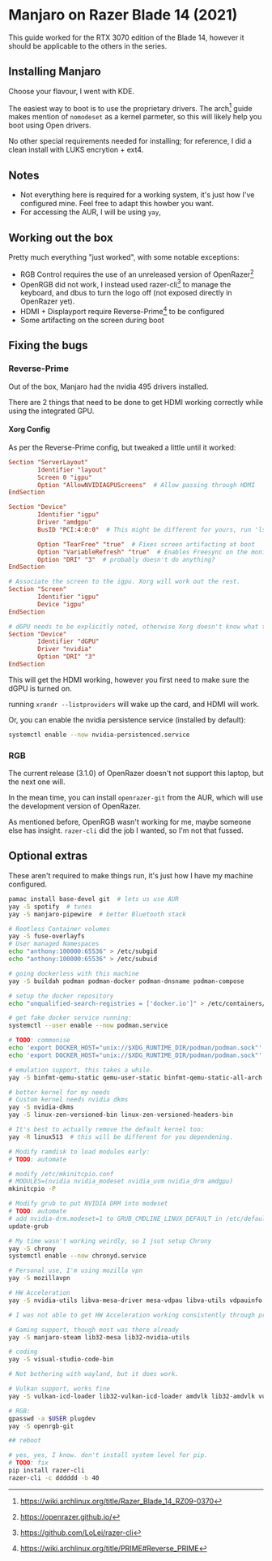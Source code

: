 # Manjaro on Razer Blade 14 (2021)

This guide worked for the RTX 3070 edition of the Blade 14, however it should be applicable to the others in the series.


## Installing Manjaro

Choose your flavour, I went with KDE.

The easiest way to boot is to use the proprietary drivers.
The arch[^1] guide makes mention of `nomodeset` as a kernel parmeter, so this will likely help you boot using Open drivers.


No other special requirements needed for installing; for reference, I did a clean install with LUKS encrytion + ext4.

## Notes

- Not everything here is required for a working system, it's just how I've configured mine. Feel free to adapt this howber you want.
- For accessing the AUR, I will be using `yay`,



## Working out the box

Pretty much everything "just worked", with some notable exceptions:

- RGB Control requires the use of an unreleased version of OpenRazer[^2]
- OpenRGB did not work, I instead used razer-cli[^3] to manage the keyboard, and dbus to turn the logo off (not exposed directly in OpenRazer yet).
- HDMI + Displayport require Reverse-Prime[^4] to be configured
- Some artifacting on the screen during boot


## Fixing the bugs

### Reverse-Prime

Out of the box, Manjaro had the nvidia 495 drivers installed.

There are 2 things that need to be done to get HDMI working correctly while using the integrated GPU.

#### Xorg Config

As per the Reverse-Prime config, but tweaked a little until it worked:

```conf
Section "ServerLayout"
        Identifier "layout"
        Screen 0 "igpu"
        Option "AllowNVIDIAGPUScreens"  # Allow passing through HDMI
EndSection

Section "Device"
        Identifier "igpu"
        Driver "amdgpu"
        BusID "PCI:4:0:0"  # This might be different for yours, run 'lspci | grep VGA'. It MUST be specified.

        Option "TearFree" "true"  # Fixes screen artifacting at boot
        Option "VariableRefresh" "true"  # Enables Freesync on the monitor
        Option "DRI" "3"  # probably doesn't do anything?
EndSection

# Associate the screen to the igpu. Xorg will work out the rest.
Section "Screen"
        Identifier "igpu"
        Device "igpu"
EndSection

# dGPU needs to be explicitly noted, otherwise Xorg doesn't know what to do.
Section "Device"
        Identifier "dGPU"
        Driver "nvidia"
        Option "DRI" "3"
EndSection
```

This will get the HDMI working, however you first need to make sure the dGPU is turned on.

running `xrandr --listproviders` will wake up the card, and HDMI will work.

Or, you can enable the nvidia persistence service (installed by default):

```sh
systemctl enable --now nvidia-persistenced.service
```

### RGB

The current release (3.1.0) of OpenRazer doesn't not support this laptop, but the next one will.

In the mean time, you can install `openrazer-git` from the AUR, which will use the development version of OpenRazer.


As mentioned before, OpenRGB wasn't working for me, maybe someone else has insight. `razer-cli` did the job I wanted, so I'm not that fussed.

## Optional extras

These aren't required to make things run, it's just how I have my machine configured.

```sh
pamac install base-devel git  # lets us use AUR
yay -S spotify  # tunes
yay -S manjaro-pipewire  # better Bluetooth stack

# Rootless Container volumes
yay -S fuse-overlayfs
# User managed Namespaces
echo "anthony:100000:65536" > /etc/subgid
echo "anthony:100000:65536" > /etc/subuid

# going dockerless with this machine
yay -S buildah podman podman-docker podman-dnsname podman-compose

# setup the docker repository
echo "unqualified-search-registries = ['docker.io']" > /etc/containers/registries.conf.d/docker.conf

# get fake docker service running:
systemctl --user enable --now podman.service

# TODO: commonise
echo 'export DOCKER_HOST="unix://$XDG_RUNTIME_DIR/podman/podman.sock"' >> ~/.bashrc
echo 'export DOCKER_HOST="unix://$XDG_RUNTIME_DIR/podman/podman.sock"' >> ~/.zshrc

# emulation support, this takes a while.
yay -S binfmt-qemu-static qemu-user-static binfmt-qemu-static-all-arch 

# better kernel for my needs
# Custom kernel needs nvidia dkms
yay -S nvidia-dkms
yay -S linux-zen-versioned-bin linux-zen-versioned-headers-bin

# It's best to actually remove the default kernel too:
yay -R linux513  # this will be different for you dependening.

# Modify ramdisk to load modules early:
# TODO: automate

# modify /etc/mkinitcpio.conf
# MODULES=(nvidia nvidia_modeset nvidia_uvm nvidia_drm amdgpu)
mkinitcpio -P

# Modify grub to put NVIDIA DRM into modeset
# TODO: automate
# add nvidia-drm.modeset=1 to GRUB_CMDLINE_LINUX_DEFAULT in /etc/default/grub
update-grub

# My time wasn't working weirdly, so I jsut setup Chrony
yay -S chrony
systemctl enable --now chronyd.service

# Personal use, I'm using mozilla vpn
yay -S mozillavpn

# HW Acceleration
yay -S nvidia-utils libva-mesa-driver mesa-vdpau libva-utils vdpauinfo

# I was not able to get HW Acceleration working consistently through prime.

# Gaming support, though most was there already
yay -S manjaro-steam lib32-mesa lib32-nvidia-utils

# coding
yay -S visual-studio-code-bin

# Not bothering with wayland, but it does work.

# Vulkan support, works fine
yay -S vulkan-icd-loader lib32-vulkan-icd-loader amdvlk lib32-amdvlk vulkan-tools

# RGB:
gpasswd -a $USER plugdev
yay -S openrgb-git

## reboot

# yes, yes, I know. don't install system level for pip.
# TODO: fix
pip install razer-cli
razer-cli -c dddddd -b 40
```

[^1]: https://wiki.archlinux.org/title/Razer_Blade_14_RZ09-0370
[^2]: https://openrazer.github.io/
[^3]: https://github.com/LoLei/razer-cli
[^4]: https://wiki.archlinux.org/title/PRIME#Reverse_PRIME
